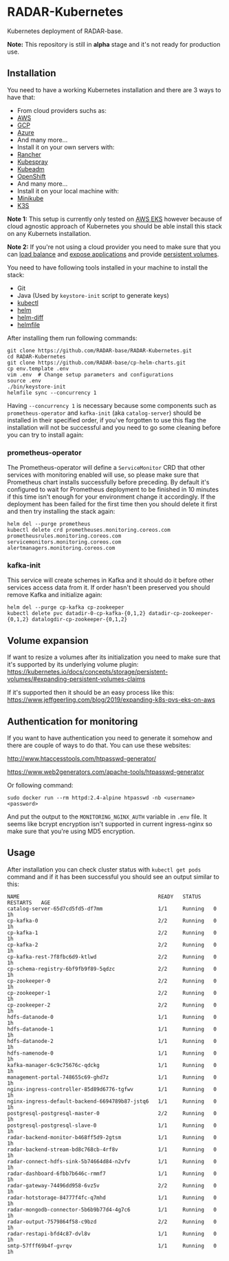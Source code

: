 # RADAR-Kubernetes
Kubernetes deployment of RADAR-base.

**Note:**
This repository is still in **alpha** stage and it's not ready for production use.


## Installation
You need to have a working Kubernetes installation and there are 3 ways to have that:
* From cloud providers suchs as:
 * [AWS](https://aws.amazon.com/eks/)
 * [GCP](https://cloud.google.com/kubernetes-engine/)
 * [Azure](https://docs.microsoft.com/en-us/azure/aks/)
 * And many more...
* Install it on your own servers with:
 * [Rancher](https://rancher.com/)
 * [Kubespray](https://github.com/kubernetes-sigs/kubespray)
 * [Kubeadm](https://kubernetes.io/docs/setup/independent/create-cluster-kubeadm/)
 * [OpenShift](https://www.okd.io/)
 * And many more...
* Install it on your local machine with:
 * [Minikube](https://kubernetes.io/docs/setup/learning-environment/minikube/)
 * [K3S](https://k3s.io/)

**Note 1:** This setup is currently only tested on [AWS EKS](https://aws.amazon.com/eks/) however because of cloud agnostic approach of Kubernetes you should be able install this stack on any Kubernets installation.

**Note 2:** If you're not using a cloud provider you need to make sure that you can [load balance](https://kubernetes.github.io/ingress-nginx/deploy/baremetal/) and [expose  applications](https://kubernetes.io/docs/concepts/services-networking/connect-applications-service/#exposing-the-service) and provide [persistent volumes](https://kubernetes.io/docs/concepts/storage/persistent-volumes/).

You need to have following tools installed in your machine to install the stack:
* Git
* Java (Used by `keystore-init` script to generate keys)
* [kubectl](https://kubernetes.io/docs/tasks/tools/install-kubectl/)
* [helm](https://github.com/helm/helm#install)
* [helm-diff](https://github.com/databus23/helm-diff#install)
* [helmfile](https://github.com/roboll/helmfile#installation)

After installing them run following commands:
```shell
git clone https://github.com/RADAR-base/RADAR-Kubernetes.git
cd RADAR-Kubernetes
git clone https://github.com/RADAR-base/cp-helm-charts.git
cp env.template .env
vim .env  # Change setup parameters and configurations
source .env
./bin/keystore-init
helmfile sync --concurrency 1
```

Having `--concurrency 1` is necessary because some components such as `prometheus-operator` and `kafka-init` (aka `catalog-server`) should be installed in their specified order, if you've forgotten to use this flag the installation will not be successful and you need to go some cleaning before you can try to install again:

### prometheus-operator
The Prometheus-operator will define a `ServiceMonitor` CRD that other services with monitoring enabled will use, so please make sure that Prometheus chart installs successfully before preceding. By default it's configured to wait for Prometheus deployment to be finished in 10 minutes if this time isn't enough for your environment change it accordingly. If the deployment has been failed for the first time then you should delete it first and then try installing the stack again:
```
helm del --purge prometheus
kubectl delete crd prometheuses.monitoring.coreos.com prometheusrules.monitoring.coreos.com servicemonitors.monitoring.coreos.com alertmanagers.monitoring.coreos.com
```

### kafka-init
This service will create schemes in Kafka and it should do it before other services access data from it. If order hasn't been preserved you should remove Kafka and initialize again:
```
helm del --purge cp-kafka cp-zookeeper
kubectl delete pvc datadir-0-cp-kafka-{0,1,2} datadir-cp-zookeeper-{0,1,2} datalogdir-cp-zookeeper-{0,1,2}
```

## Volume expansion

If want to resize a volumes after its initialization you need to make sure that it's supported by its underlying volume plugin:
https://kubernetes.io/docs/concepts/storage/persistent-volumes/#expanding-persistent-volumes-claims

If it's supported then it should be an easy process like this:
https://www.jeffgeerling.com/blog/2019/expanding-k8s-pvs-eks-on-aws

## Authentication for monitoring
If you want to have authentication you need to generate it somehow and there are couple of ways to do that. You can use these websites:

http://www.htaccesstools.com/htpasswd-generator/

https://www.web2generators.com/apache-tools/htpasswd-generator

Or following command:
```
sudo docker run --rm httpd:2.4-alpine htpasswd -nb <username> <password>
```
And put the output to the `MONITORING_NGINX_AUTH` variable in `.env` file.
It seems like bcrypt encryption isn't supported in current ingress-nginx so make sure that you're using MD5 encryption.

## Usage
After installation you can check cluster status with `kubectl get pods` command and if it has been successful you should see an output similar to this:
```
NAME                                             READY   STATUS    RESTARTS   AGE
catalog-server-65d7cd5fd5-df7mm                  1/1     Running   0          1h
cp-kafka-0                                       2/2     Running   0          1h
cp-kafka-1                                       2/2     Running   0          1h
cp-kafka-2                                       2/2     Running   0          1h
cp-kafka-rest-7f8fbc6d9-ktlwd                    2/2     Running   0          1h
cp-schema-registry-6bf9fb9f89-5qdzc              2/2     Running   0          1h
cp-zookeeper-0                                   2/2     Running   0          1h
cp-zookeeper-1                                   2/2     Running   0          1h
cp-zookeeper-2                                   2/2     Running   0          1h
hdfs-datanode-0                                  1/1     Running   0          1h
hdfs-datanode-1                                  1/1     Running   0          1h
hdfs-datanode-2                                  1/1     Running   0          1h
hdfs-namenode-0                                  1/1     Running   0          1h
kafka-manager-6c9c75676c-qdckg                   1/1     Running   0          1h
management-portal-748655c69-ghd7z                1/1     Running   0          1h
nginx-ingress-controller-85d89d6776-tgfwv        1/1     Running   0          1h
nginx-ingress-default-backend-6694789b87-jstq6   1/1     Running   0          1h
postgresql-postgresql-master-0                   2/2     Running   0          1h
postgresql-postgresql-slave-0                    1/1     Running   0          1h
radar-backend-monitor-b468ff5d9-2gtsm            1/1     Running   0          1h
radar-backend-stream-bd8c768cb-4rf8v             1/1     Running   0          1h
radar-connect-hdfs-sink-5b74664d84-n2vfv         1/1     Running   0          1h
radar-dashboard-6fbb7b646c-rmmf7                 1/1     Running   0          1h
radar-gateway-74496dd958-6vz5v                   2/2     Running   0          1h
radar-hotstorage-84777f4fc-q7mhd                 1/1     Running   0          1h
radar-mongodb-connector-5b6b9b77d4-4g7c6         1/1     Running   0          1h
radar-output-7579864f58-c9bzd                    2/2     Running   0          1h
radar-restapi-bfd4c87-dvl8v                      1/1     Running   0          1h
smtp-57fff69b4f-gvrqv                            1/1     Running   0          1h
```
